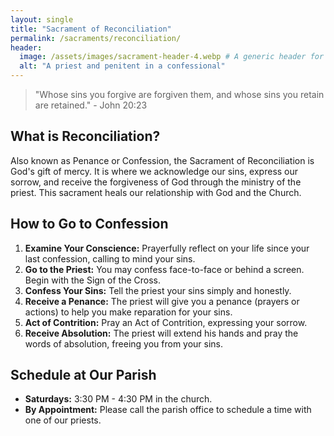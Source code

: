 ```yaml
---
layout: single
title: "Sacrament of Reconciliation"
permalink: /sacraments/reconciliation/
header:
  image: /assets/images/sacrament-header-4.webp # A generic header for this section
  alt: "A priest and penitent in a confessional"
---
```


> "Whose sins you forgive are forgiven them, and whose sins you retain are retained." - John 20:23

## What is Reconciliation?
Also known as Penance or Confession, the Sacrament of Reconciliation is God's gift of mercy. It is where we acknowledge our sins, express our sorrow, and receive the forgiveness of God through the ministry of the priest. This sacrament heals our relationship with God and the Church.

## How to Go to Confession
1.  **Examine Your Conscience:** Prayerfully reflect on your life since your last confession, calling to mind your sins.
2.  **Go to the Priest:** You may confess face-to-face or behind a screen. Begin with the Sign of the Cross.
3.  **Confess Your Sins:** Tell the priest your sins simply and honestly.
4.  **Receive a Penance:** The priest will give you a penance (prayers or actions) to help you make reparation for your sins.
5.  **Act of Contrition:** Pray an Act of Contrition, expressing your sorrow.
6.  **Receive Absolution:** The priest will extend his hands and pray the words of absolution, freeing you from your sins.

## Schedule at Our Parish
* **Saturdays:** 3:30 PM - 4:30 PM in the church.
* **By Appointment:** Please call the parish office to schedule a time with one of our priests.